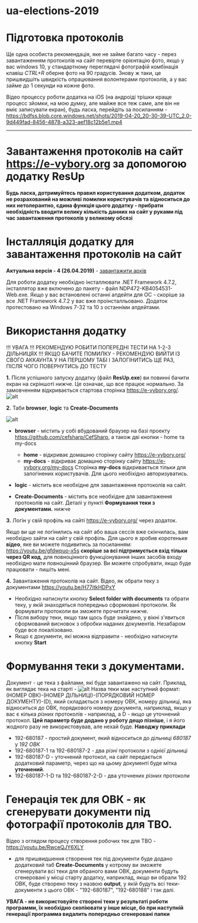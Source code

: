 # ua-elections-2019

# Підготовка протоколів

Ще одна особиста рекомендація, яке не займе багато часу - перез завантаженням протоколів на сайт перевірте орієнтацію фото, якщо у вас windows 10, у стандартному переглядачі фотографій комбінація клавіш _CTRL+R_ оберне фото на 90 градусів. Знову ж таки, це пришвидшіть швидкість опрацювання волонтерами протоколів, а у вас займе до 1 секунди на кожне фото.

Відео процессу роботи додатка на iOS (на андроіді трішки краще процесс зйомки, на мою думку, але майже все теж саме, але він не вміє записувати екран), будь ласка, перейдіть за посиланням - https://bdfss.blob.core.windows.net/shots/2019-04-20_20-30-39-UTC_2.0-9d449fad-8456-4878-a323-aef18c12b5e1.mp4 

- - -

# Завантаження протоколів на сайт https://e-vybory.org за допомогою додатку ResUp

 __Будь ласка, дотримуйтесь правил користування додатком, додаток не розрахований на можливі помилки користувачів та відноситься до них нетолерантно, єдина функція цього додатку - прибрати необхідність вводити велику кількість данних на сайт у руками під час завантаження протоколів у великому обсязі__


# Інсталляція додатку для завантаження протоколів на сайт

**Актуальна версія - 4 (26.04.2019)** - [завантажити архів](https://github.com/bondarenkod/ua-elections-2019/releases/download/v4.0/ResUp.zip) 

Для роботи додатку необхідно інсталлювати .NET Framework 4.7.2, інсталлятор вже включено до пакету - файл NDP472-KB4054531-Web.exe.
Якщо у вас встановлені останні апдейти для ОС - скоріше за все .NET Framework 4.7.2 у вас вже проінсталльовано. Додаток протестовано на Windows 7-32 та 10 з останніми апдейтами.

# Використання додатку

!!! УВАГА
!!! РЕКОМЕНДУЮ РОБИТИ ПОПЕРЕДНІ ТЕСТИ НА 1-2-3 ДІЛЬНИЦЯХ
!!! ЯКЩО БАЧИТЕ ПОМИЛКУ - РЕКОМЕНДУЮ ВИЙТИ ІЗ СВОГО АККАУНТА У НА ПЕРШОМУ ТАБІ І ЗАЛОГІНИТИСЬ ЩЕ РАЗ, ПІСЛЯ ЧОГО ПОВЕРНУТИСЬ ДО ТЕСТУ

**1.** Після успішного запуску додатку (файл **ResUp.exe**) ви повинні бачити екран на скріншоті нижче. Це означає, що все працює нормально. За замовченням відкривається стартова сторінка https://e-vybory.org/.
![alt](https://bdfss.blob.core.windows.net/shots/2019-04-20_19-10-23-ffec0c94-689a-4954-843f-c300b82820f9-ResUp.png)
   

**2.** Таби **browser**, **logic** та **Create-Documents**

![alt](https://bdfss.blob.core.windows.net/shots/2019-04-21_01-46-50-054a9880-7153-4a1d-83ff-7bb882002e2b-ResUp.png)   

- **browser** - містить у собі вбудований браузер на базі проекту https://github.com/cefsharp/CefSharp, а також дві кнопки - home та my-docs 
    - **home** - відкриває домашню сторінку сайту https://e-vybory.org/
    - **my-docs** - відкриває домашню сторінку сайту https://e-vybory.org/my-docs
  Сторінка **my-docs** відкривається тільки для залогінених користувачів. Для цього необіхідно авторизуватись.

- **logic** - містить все необхідне для завантаження протоколів на сайт.

- **Create-Documents** - містить все необхідне для завантаження протоколів на сайт. Деталі у пункті **Формування теки з документами.** нижче

**3.** Логін у свій профіль на сайті https://e-vybory.org/ через додаток.

Якщо ви ще не логінились на сайт або ваша сессія вже скінчилась, вам необхідно зайти на сайт у свій профіль. Для цього я зробив коротеньке **відео**, яке ви можете подивитись за посиланням: https://youtu.be/gfdwpuo-x5s
**скоріше за всі підтримується вхід тільки через QR код**, для повноцінного функціонування інших засобів входу необхідно мати повноцінний браузер. Ви можете спробувати, якщо буде працювати - пишіть мені. 

**4.** Завантаження протоколів на сайт.
Відео, як обрати теку з документами https://youtu.be/H77itkHDPxY 
- Необхідно натиснути кнопку **Select folder with documents** та обрати теку, у якій знаходяться попередньо сформовані протоколи. Як формувати протоколи ви зможете прочитати нижче.
- Після вибору теки, якщо там щось буде знайдено, у вікні з'явиться сформований висновок з обробки наданих документів. Незабаром буде все локалізовано.
- Якщо є документи, які можна відправити - необхідно натиснути кнопку **Start**

# Формування теки з документами.

Документ - це тека з файлами, які буде завантажено на сайт. Приклад, як виглядає тека на старті - 
![alt](https://bdfss.blob.core.windows.net/shots/2019-04-20_19-31-30-d01bd813-be96-4614-bebe-68ae893909df-explorer.png)
Назва теки має наступний формат:
(НОМЕР ОВК)-(НОМЕР ДІЛЬНИЦІ)-(ПОРЯДКОВИЙ НОМЕР ДОКУМЕНТУ)-(D), який складається з номеру ОВК, номеру дільниці, яка відноситься до ОВК, порядкового номеру документа, наприклад, якщо у вас є кілька _різних_ протоколів - наприклад, а D - якщо це уточнений протокол. **Цей параметр буде додано у роботу дещо пізніше**, і я його жодного разу не використовував, але нехай буде.
**Наводжу приклади**

- 192-680187 - простий документ, який відноситься до дільниці _680187_ у _192 ОВК_
- 192-680187-1 та 192-680187-2 - два _різні_ протоколи з однієї дільниці
- 192-680187-D - уточнений протокол, на сайт передається додатковий параметр, через що на цьому документі буде мітка **уточнений**.
- 192-680187-1-D та 192-680187-2-D - два уточнених _різних_ протоколи
 

# Генерація тек для ОВК - як сгенерувати документи під фотографії протоколів для ТВО.
Відео з оглядом процесу створення робочих тек для ТВО - https://youtu.be/RwceQJY6XLY
  - для пришвидшення створення тек під документи буде додано додатковий таб **Create-Documents** у котрому ви зможете сгенерувати всі теки для обраного вами ОВК, документи будуть сгенеровані у місці старту додатку, наприклад, якщо ви обрали 192 ОВК, буде створено теку з назвою **output**, у якій будуть всі теки-документи з цього ОВК - "192-680187", "192-680188" і так далі. 

__УВАГА - не використовуйте створені теки у результаті роботи программи, їх необхідно скопіювати у інше місце, бо при наступній генерації программа видалить попередньо сгенеровані папки__
